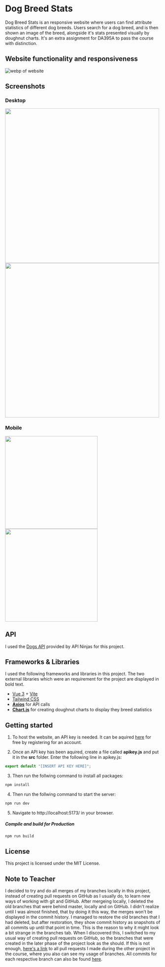 # Dog Breed Stats
Dog Breed Stats is an responsive website where users can find attribute statistics of different dog breeds. Users search for a dog breed, and is then shown an image of the breed, alongside it's stats presented visually by doughnut charts. It's an extra assignment for DA395A to pass the course with distinction.

## Website functionality and responsiveness
![webp of website](https://i.giphy.com/media/ildutWuoClf1ZIdDwF/giphy.webp)

## Screenshots
### Desktop
<img width="500" src="https://github.com/antonholmCO/dog-breed-stats/assets/75835960/ea247e3d-7554-4cd6-bcac-870cafcc56c4" />
<img width="500" src="https://github.com/antonholmCO/dog-breed-stats/assets/75835960/97e84e8b-244e-483b-80af-2a02dfdc5d83" />

### Mobile
<img width="300" src="https://github.com/antonholmCO/dog-breed-stats/assets/75835960/fd205f26-5052-4fc0-a894-68e7c4d201c2" />
<img width="300" src="https://github.com/antonholmCO/dog-breed-stats/assets/75835960/4114846d-743a-4644-96e6-5ea75a45b4d6" />

## API
I used the [Dogs API](https://api-ninjas.com/api/dogs) provided by API Ninjas for this project.

## Frameworks & Libraries 
I used the following frameworks and libraries in this project. The two external libraries which were an requirement for the project are displayed in bold text. 
- [Vue 3](https://vuejs.org/) + [Vite](https://vitejs.dev/)
- [Tailwind CSS](https://tailwindcss.com/)
- **[Axios](https://axios-http.com/)** for API calls
- **[Chart.js](https://www.chartjs.org/docs/latest/)** for creating doughnut charts to display they breed statistics

## Getting started
1. To host the website, an API key is needed. It can be aquired [here](https://api-ninjas.com/register) for free by registering for an account. 

2. Once an API key has been aquired, create a file called **apikey.js** and put it in the **src** folder. 
Enter the following line in apikey.js:

```javascript
export default "[INSERT API KEY HERE]";
```

3. Then run the follwing command to install all packages:

```sh
npm install
```

4. Then run the follwing command to start the server:

```sh
npm run dev
```

5. Navigate to http://localhost:5173/ in your browser.

##### Compile and build for Production
```sh
npm run build
```

## License
This project is licensed under the MIT License.

## Note to Teacher
I decided to try and do all merges of my branches locally in this project, instead of creating pull requests on GitHub as I usually do, to learn new ways of working with git and GitHub. After mergeing locally, I deleted the old branches that were behind master, locally and on GitHub. I didn't realize until I was almost finished, that by doing it this way, the merges won't be displayed in the commit history. I managed to restore the old branches that I had deleted, but after restoration, they show commit history as snapshots of all commits up until that point in time. This is the reason to why it might look a bit strange in the branches tab. When I discovered this, I switched to my usual way of creating pull requests on GitHub, so the branches that were created in the later phase of the project look as the should. If this is not enough, [here's a link](https://github.com/GabrielModinBarzen/WeatherApp/pulls?q=is%3Apr+is%3Aclosed+author%3AantonholmCO) to all pull requests I made during the other project in the course, where you also can see my usage of branches. All commits for each respective branch can also be found [here](https://github.com/antonholmCO/dog-breed-stats/activity).
